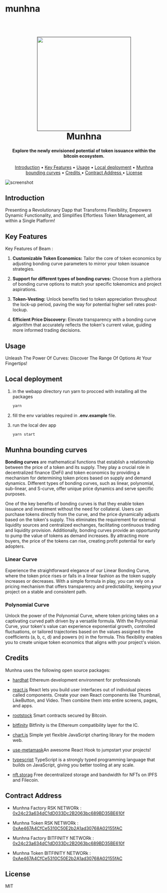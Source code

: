 # munhna
 

  
  
<h1 align="center">
  <br>
  <a href=""><img src="https://blogger.googleusercontent.com/img/b/R29vZ2xl/AVvXsEgv3e4USmiIcs2SGeMxWesP1wB9kp6XWDWlFAhji8Q28T-_x0TmlhzkU7bZAE_JR9WOzokcnzGk6oQwPMPSDBzZD8m8upiT_aky_mksBvofeKsTsrlRvRtC3XuqKhbSOrSqGfunbiRl4sQdJGpTRkUYFYrCi7oLR2vqRPmzTm8c8pklBSBILkhAaPv7JA0/s945/paper2.png" width="300"></a>
  <br>
  Munhna 
  <br>
</h1>

<h4 align="center">Explore the newly envisioned potential of token issuance within the bitcoin ecosystem. </h4>

<p align="center">
  <a href="#introduction">Introduction</a> •
  <a href="#key-features">Key Features</a> •
  <a href="#usage">Usage</a> •
  <a href="#local-deployment">Local deployment</a> •
  <a href="#munhna-bounding-curves">Munhna bounding curves</a> •
  <a href="#credits ">Credits </a> •
  <a href="#contract-address ">Contract Address  </a> •
  <a href="#license">License</a>
</p>

![screenshot](https://blogger.googleusercontent.com/img/b/R29vZ2xl/AVvXsEjY3YdbQSXhmTAK5y-UO2tcs_T6AlhYEhP8fCSis-smaVznQxnCtgs-aWO39crTiewXKmPgOem8dXSJTiyLemX-lirNoE2bm92MGyQ0RRMZ0Xjg0EZMKikPCzC2jMogtrcY6mK3i7Pn0T1FrzfqjPEnsGXDVmpFQoUPhZTnhgSkyF9S46tPk3eKzpu1RE8/s1000/Untitled-1.png)


## Introduction 

Presenting a Revolutionary Dapp that Transforms Flexibility, Empowers Dynamic Functionality, and Simplifies Effortless Token Management, all within a Single Platform!

## Key Features

Key Features of Beam :

1. **Customizable Token Economics:** Tailor the core of token economics by adjusting bonding curve parameters to mirror your token issuance strategies.



2. **Support for different types of bonding curves:** Choose from a plethora of bonding curve options to match your specific tokenomics and project aspirations.


3. **Token-Vesting:** Unlock benefits tied to token appreciation throughout the lock-up period, paving the way for potential higher sell rates post-lockup.

4. **Efficient Price Discovery:** Elevate transparency with a bonding curve algorithm that accurately reflects the token's current value, guiding more informed trading decisions.



## Usage
Unleash The Power Of Curves: Discover The Range Of Options At Your Fingertips!


## Local deployment

1. in the webapp directory run yarn to procced with installing all the packages

    ```bash
    yarn 
    ```

2. fill the env variables required in **.env.example** file. 
3. run the local dev app

    ```bash
    yarn start 
    ```

## Munhna bounding curves

**Bonding curves** are mathematical functions that establish a relationship between the price of a token and its supply. They play a crucial role in decentralized finance (DeFi) and token economics by providing a mechanism for determining token prices based on supply and demand dynamics. Different types of bonding curves, such as linear, polynomial, sub-linear, and S-curve, offer unique price dynamics and serve specific purposes.


One of the key benefits of bonding curves is that they enable token issuance and investment without the need for collateral. Users can purchase tokens directly from the curve, and the price dynamically adjusts based on the token's supply. This eliminates the requirement for external liquidity sources and centralized exchanges, facilitating continuous trading and liquidity provision. Additionally, bonding curves provide an opportunity to pump the value of tokens as demand increases. By attracting more buyers, the price of the tokens can rise, creating profit potential for early adopters.

### Linear Curve
Experience the straightforward elegance of our Linear Bonding Curve, where the token price rises or falls in a linear fashion as the token supply increases or decreases. With a simple formula in play, you can rely on a pricing mechanism that offers transparency and predictability, keeping your project on a stable and consistent path.

### Polynomial Curve
Unlock the power of the Polynomial Curve, where token pricing takes on a captivating curved path driven by a versatile formula. With the Polynomial Curve, your token's value can experience exponential growth, controlled fluctuations, or tailored trajectories based on the values assigned to the coefficients (a, b, c, d) and powers (n) in the formula. This flexibility enables you to create unique token economics that aligns with your project's vision.


## Credits

Munhna uses the following open source packages:

- [hardhat](https://hardhat.org/) Ethereum development environment for professionals


- [react.js](https://react.dev/) React lets you build user interfaces out of individual pieces called components. Create your own React components like Thumbnail, LikeButton, and Video. Then combine them into entire screens, pages, and apps.
- [rootstock](https://rootstock.io/) Smart contracts secured by Bitcoin.

- [bitfinity](https://bitfinity.network/) Bitfinity is the Ethereum compatibility layer for the IC.

- [chart.js](https://www.chartjs.org/) Simple yet flexible JavaScript charting library for the modern web.


- [use-metamask](https://github.com/mdtanrikulu/use-metamask)An awesome React Hook to jumpstart your projects!


- [typescript](https://www.typescriptlang.org/) TypeScript is a strongly typed programming language that builds on JavaScript, giving you better tooling at any scale.

- [nft.storag](https://nft.storage/) Free decentralized storage and bandwidth for NFTs on  IPFS and  Filecoin.

## Contract Address 

- Munhna Factory RSK NETWORk : [0x24c23a634dC1dD033Dc2B2063bc689BD35BE610f](https://explorer.testnet.rsk.co/address/0x24c23a634dC1dD033Dc2B2063bc689BD35BE610f)

- Munhna Token RSK NETWORk  : [0xAe467A4CfCe5310C50E2b2A1ad30768A02155fAC](https://explorer.testnet.rsk.co/address/0xAe467A4CfCe5310C50E2b2A1ad30768A02155fAC)

- Munhna Factory BITFINITY NETWORk : [0x24c23a634dC1dD033Dc2B2063bc689BD35BE610f]()

- Munhna Token BITFINITY NETWORk  : [0xAe467A4CfCe5310C50E2b2A1ad30768A02155fAC]()


## License

MIT
